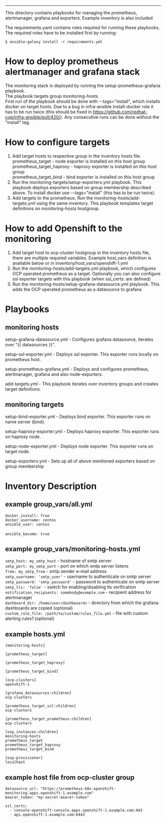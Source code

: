 ---
This directory contains playbooks for managing the prometheus, alertmanager, grafana and exporters. Example inventory is also included

The requirements.yaml contains roles required for running these playbooks. The required roles have to be installed first by running:

```
$ ansible-galaxy install -r requirements.yml
```

How to deploy prometheus alertmanager and grafana stack
=======================================================

The monitoring stack is deployed by running the setup-prometheus-grafana playbook. <br /> 
The playbook targets group monitoring-hosts. <br />
First run of the playbook should be done with --tags="install", which installs docker on target hosts. Due to a bug in infra-ansible install-docker role it has to be run twice (this should be fixed in https://github.com/redhat-cop/infra-ansible/pull/420/). Any consecutive runs can be done without the "install" tag. <br />

How to configure targets
========================

1. Add target hosts to respective group in the inventory hosts file. <br />
prometheus_target - node exporter is installed on this host group <br />
prometheus_target_haproxy - haproxy exporter is installed on this host group <br />
prometheus_target_bind - bind exporter is installed on this host group <br />
2. Run the monitoring-targets/setup-exporters.yml playbook. This playbook deploys exporters based on group membership described above. To install docker use --tags="install" (this has to be run twice). <br />
3. Add targets to the prometheus. Run the monitoring-hosts/add-targets.yml using the same inventory. This playbook templates target definitions on monitoring-hosts hostgroup. <br />


How to add Openshift to the monitoring
======================================

1. Add target host to ocp-cluster hostgroup in the inventory hosts file, there are multiple required variables. Example host_vars definition is available below or in inventory/host_vars/openshift-1.yml <br />
2. Run the monitoring-hosts/add-targets.yml playbook, which configures OCP operated prometheus as a target. Optionally you can also configure ssl exporter targets with this playbook (when ssl_certs: are defined) <br />
3. Run the monitoring-hosts/setup-grafana-datasource.yml playbook. This adds the OCP operated prometheus as a datasource to grafana <br />



Playbooks
=========

## monitoring hosts

setup-grafana-datasource.yml - Configures grafana datasource, iterates over "{{ datasources }}".

setup-ssl-exporter.yml - Deploys ssl exporter. This exporter runs locally on prometheus host.  

setup-prometheus-grafana.yml - Deploys and configures prometheus, alertmanager, grafana and also node-exporters. 

add-targets.yml - This playbook iterates over inventory groups and creates target definitions. 

## monitoring targets

setup-bind-exporter.yml - Deploys bind exporter. This exporter runs on name server (bind).

setup-haproxy-exporter.yml - Deploys haproxy exporter. This exporter runs on haproxy node.

setup-node-exporter.yml - Deploys node exporter. This exporter runs on target node.

setup-exporters.yml - Sets up all of above mentioned exporters based on group membership


Inventory Description
=====================

## example group_vars/all.yml 

`docker_install: True` <br />
`docker_username: centos` <br />
`ansible_user: centos` <br />  
`ansible_become: true` <br />

## example group_vars/monitoring-hosts.yml
`smtp_host: my_smtp_host` - hostname of smtp server <br />
`smtp_port: my_smtp_port` - port on which smtp server listens <br />
`from: my_smtp_from` - smtp sender e-mail address <br />
`smtp_username: 'smtp_user'` - username to authenticate on smtp server <br />
`smtp_password: 'smtp_password'` - password to authenticate on smtp server <br />
`smtp_tls: 'false'` - switch for enabling/disabling tls verification <br />
`notification_recipients: somebody@example.com` - recipient address for alertmanager <br />
`dashboard_dir: /home/user/dashbooards` - directory from which the grafana dashboards are copied (optional) <br />
`custom_rule_file: /path/to/custom/rules_file.yml` - file with custom alerting rules1 (optional) <br />




## example hosts.yml
```
[monitoring-hosts]

[prometheus_target]

[prometheus_target_haproxy]

[prometheus_target_bind]

[ocp-clusters]
openshift-1

[grafana_datasources:children]
ocp-clusters

[prometheus_target_ssl:children]
ocp-clusters

[prometheus_target_prometheus:children]
ocp-clusters

[osp_instances:children]
monitoring-hosts
prometheus_target
prometheus_target_haproxy
prometheus_target_bind

[osp-provisioner]
localhost
```

## example host file from ocp-cluster group
```
datasource_url: "https://prometheus-k8s-openshift-monitoring.apps.openshift-1.example.com"
bearer_token: "my-secret-bearer-token"

ssl_certs:
  - console-openshift-console.apps.openshift-1.example.com:443
  - api.openshift-1.example.com:6443
```
